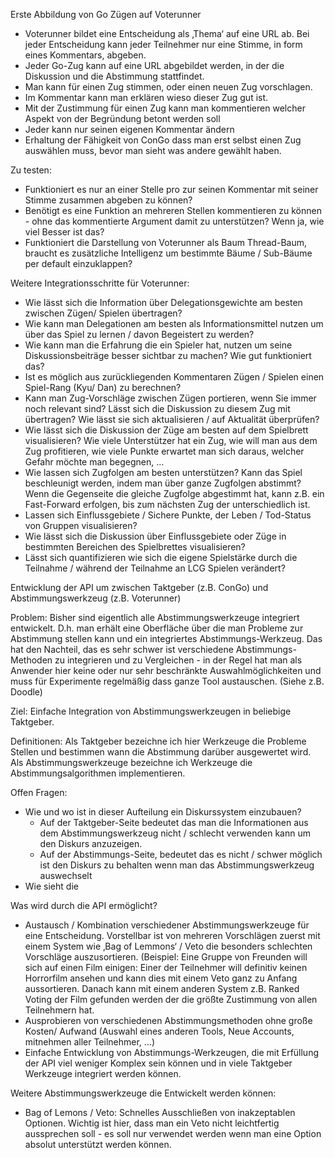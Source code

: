 Erste Abbildung von Go Zügen auf Voterunner
* Voterunner bildet eine Entscheidung als ‚Thema‘ auf eine URL ab. Bei jeder Entscheidung kann jeder Teilnehmer nur eine Stimme, in form eines Kommentars, abgeben.
* Jeder Go-Zug kann auf eine URL abgebildet werden, in der die Diskussion und die Abstimmung stattfindet.
* Man kann für einen Zug stimmen, oder einen neuen Zug vorschlagen.
* Im Kommentar kann man erklären wieso dieser Zug gut ist.
* Mit der Zustimmung für einen Zug kann man kommentieren welcher Aspekt von der Begründung betont werden soll
* Jeder kann nur seinen eigenen Kommentar ändern
* Erhaltung der Fähigkeit von ConGo dass man erst selbst einen Zug auswählen muss, bevor man sieht was andere gewählt haben.

Zu testen:
* Funktioniert es nur an einer Stelle pro zur seinen Kommentar mit seiner Stimme zusammen abgeben zu können?
* Benötigt es eine Funktion an mehreren Stellen kommentieren zu können - ohne das kommentierte Argument damit zu unterstützen? Wenn ja, wie viel Besser ist das?
* Funktioniert die Darstellung von Voterunner als Baum Thread-Baum, braucht es zusätzliche Intelligenz um bestimmte Bäume / Sub-Bäume per default einzuklappen?

Weitere Integrationsschritte für Voterunner:
* Wie lässt sich die Information über Delegationsgewichte am besten zwischen Zügen/ Spielen übertragen?
* Wie kann man Delegationen am besten als Informationsmittel nutzen um über das Spiel zu lernen / davon Begeistert zu werden?
* Wie kann man die Erfahrung die ein Spieler hat, nutzen um seine Diskussionsbeiträge besser sichtbar zu machen? Wie gut funktioniert das?
* Ist es möglich aus zurückliegenden Kommentaren Zügen / Spielen einen Spiel-Rang (Kyu/ Dan) zu berechnen?
* Kann man Zug-Vorschläge zwischen Zügen portieren, wenn Sie immer noch relevant sind? Lässt sich die Diskussion zu diesem Zug mit übertragen? Wie lässt sie sich aktualisieren / auf Aktualität überprüfen?
* Wie lässt sich die Diskussion der Züge am besten auf dem Spielbrett visualisieren? Wie viele Unterstützer hat ein Zug, wie will man aus dem Zug profitieren, wie viele Punkte erwartet man sich daraus, welcher Gefahr möchte man begegnen, …
* Wie lassen sich Zugfolgen am besten unterstützen? Kann das Spiel beschleunigt werden, indem man über ganze Zugfolgen abstimmt? Wenn die Gegenseite die gleiche Zugfolge abgestimmt hat, kann z.B. ein Fast-Forward erfolgen, bis zum nächsten Zug der unterschiedlich ist.
* Lassen sich Einflussgebiete / Sichere Punkte, der Leben / Tod-Status von Gruppen visualisieren?
* Wie lässt sich die Diskussion über Einflussgebiete oder Züge in bestimmten Bereichen des Spielbrettes visualisieren?
* Lässt sich quantifizieren wie sich die eigene Spielstärke durch die Teilnahme / während der Teilnahme an LCG Spielen verändert?

Entwicklung der API um zwischen Taktgeber (z.B. ConGo) und Abstimmungswerkzeug (z.B. Voterunner)

Problem: Bisher sind eigentlich alle Abstimmungswerkzeuge integriert entwickelt. D.h. man erhält eine Oberfläche über die man Probleme zur Abstimmung stellen kann und ein integriertes Abstimmungs-Werkzeug. Das hat den Nachteil, das es sehr schwer ist verschiedene Abstimmungs-Methoden zu integrieren und zu Vergleichen - in der Regel hat man als Anwender hier keine oder nur sehr beschränkte Auswahlmöglichkeiten und muss für Experimente regelmäßig dass ganze Tool austauschen. (Siehe z.B. Doodle)

Ziel: Einfache Integration von Abstimmungswerkzeugen in beliebige Taktgeber.

Definitionen: Als Taktgeber bezeichne ich hier Werkzeuge die Probleme Stellen und bestimmen wann die Abstimmung darüber ausgewertet wird. Als Abstimmungswerkzeuge bezeichne ich Werkzeuge die Abstimmungsalgorithmen implementieren.

Offen Fragen:
* Wie und wo ist in dieser Aufteilung ein Diskurssystem einzubauen?
    * Auf der Taktgeber-Seite bedeutet das man die Informationen aus dem Abstimmungswerkzeug nicht / schlecht verwenden kann um den Diskurs anzuzeigen.
    * Auf der Abstimmungs-Seite, bedeutet das es nicht / schwer möglich ist den Diskurs zu behalten wenn man das Abstimmungswerkzeug auswechselt
* Wie sieht die 

Was wird durch die API ermöglicht?
* Austausch / Kombination verschiedener Abstimmungswerkzeuge für eine Entscheidung. Vorstellbar ist von mehreren Vorschlägen zuerst mit einem System wie ‚Bag of Lemmons‘ / Veto die besonders schlechten Vorschläge auszusortieren. (Beispiel: Eine Gruppe von Freunden will sich auf einen Film einigen: Einer der Teilnehmer will definitiv keinen Horrorfilm ansehen und kann dies mit einem Veto ganz zu Anfang aussortieren. Danach kann mit einem anderen System z.B. Ranked Voting der Film gefunden werden der die größte Zustimmung von allen Teilnehmern hat.
* Ausprobieren von verschiedenen Abstimmungsmethoden ohne große Kosten/ Aufwand (Auswahl eines anderen Tools, Neue Accounts, mitnehmen aller Teilnehmer, …)
* Einfache Entwicklung von Abstimmungs-Werkzeugen, die mit Erfüllung der API viel weniger Komplex sein können und in viele Taktgeber Werkzeuge integriert werden können.

Weitere Abstimmungswerkzeuge die Entwickelt werden können:
* Bag of Lemons / Veto: Schnelles Ausschließen von inakzeptablen Optionen. Wichtig ist hier, dass man ein Veto nicht leichtfertig aussprechen soll - es soll nur verwendet werden wenn man eine Option absolut unterstützt werden können.
